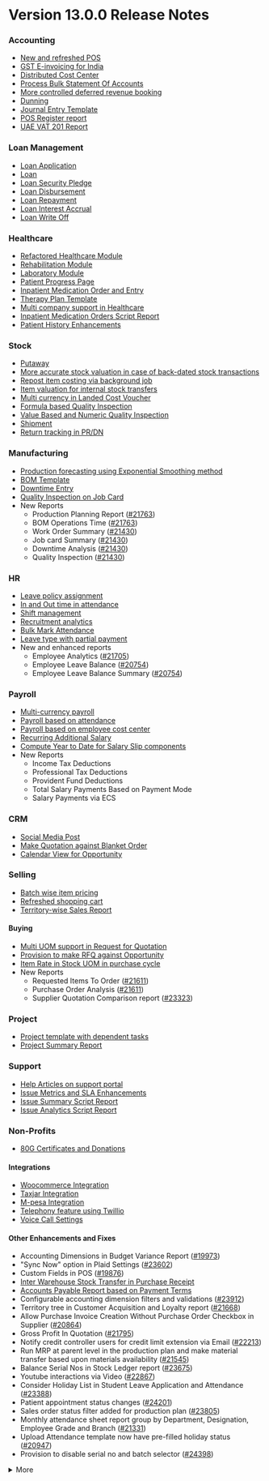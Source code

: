 # Version 13.0.0 Release Notes

### Accounting
- [New and refreshed POS](https://github.com/sparrownova/Shopper/pull/20789)
- [GST E-invoicing for India](https://docs.shopper.com/docs/user/manual/en/regional/india/setup-e-invoicing)
- [Distributed Cost Center](https://docs.shopper.com/docs/user/manual/en/accounts/distributed-cost-center)
- [Process Bulk Statement Of Accounts](https://docs.shopper.com/docs/user/manual/en/accounts/process-statement-of-accounts)
- [More controlled deferred revenue booking](https://docs.shopper.com/docs/user/manual/en/accounts/process-deferred-accounting)
- [Dunning](https://docs.shopper.com/docs/user/manual/en/accounts/dunning)
- [Journal Entry Template](https://docs.shopper.com/docs/user/manual/en/accounts/journal-entry-template)
- [POS Register report](https://github.com/sparrownova/Shopper/pull/23313)
- [UAE VAT 201 Report](https://github.com/sparrownova/Shopper/pull/23447)


### Loan Management
- [Loan Application](https://docs.shopper.com/docs/user/manual/en/loan-management/loan-application)
- [Loan](https://docs.shopper.com/docs/user/manual/en/loan-management/loan)
- [Loan Security Pledge](https://docs.shopper.com/docs/user/manual/en/loan-management/loan-security-pledge)
- [Loan Disbursement](https://docs.shopper.com/docs/user/manual/en/loan-management/loan-disbursement)
- [Loan Repayment](https://docs.shopper.com/docs/user/manual/en/loan-management/loan-repayment)
- [Loan Interest Accrual](https://docs.shopper.com/docs/user/manual/en/loan-management/loan-interest-accrual)
- [Loan Write Off](https://docs.shopper.com/docs/user/manual/en/loan-management/loan-write-off)

### Healthcare
- [Refactored Healthcare Module](https://docs.shopper.com/docs/user/manual/en/healthcare)
- [Rehabilitation Module](https://docs.shopper.com/docs/user/manual/en/healthcare/exercise_type)
- [Laboratory Module](https://docs.shopper.com/docs/user/manual/en/healthcare/setup_laboratory)
- [Patient Progress Page](https://github.com/sparrownova/Shopper/pull/22474)
- [Inpatient Medication Order and Entry](https://docs.shopper.com/docs/user/manual/en/healthcare/inpatient_medication_entry)
- [Therapy Plan Template](https://docs.shopper.com/docs/user/manual/en/healthcare/therapy_plan)
- [Multi company support in Healthcare](https://github.com/sparrownova/Shopper/pull/21290)
- [Inpatient Medication Orders Script Report](https://github.com/sparrownova/Shopper/pull/23984)
- [Patient History Enhancements](https://github.com/sparrownova/Shopper/pull/24033)


### Stock
- [Putaway](https://docs.shopper.com/docs/user/manual/en/stock/putaway-rule)
- [More accurate stock valuation in case of back-dated stock transactions](https://github.com/sparrownova/Shopper/pull/24183)
- [Repost item costing via background job](https://github.com/sparrownova/Shopper/pull/24183)
- [Item valuation for internal stock transfers](https://github.com/sparrownova/Shopper/pull/24200)
- [Multi currency in Landed Cost Voucher](https://github.com/sparrownova/Shopper/pull/24127)
- [Formula based Quality Inspection](https://docs.shopper.com/docs/user/manual/en/stock/quality-inspection)
- [Value Based and Numeric Quality Inspection](https://github.com/sparrownova/Shopper/pull/24181)
- [Shipment](https://github.com/sparrownova/Shopper/pull/22914)
- [Return tracking in PR/DN](https://github.com/sparrownova/Shopper/pull/22859)

### Manufacturing
- [Production forecasting using Exponential Smoothing method](https://docs.shopper.com/docs/user/manual/en/manufacturing/reports/demand-driven-forecasting)
- [BOM Template](https://docs.shopper.com/docs/user/manual/en/manufacturing/bill-of-materials#34-bom-template)
- [Downtime Entry](https://docs.shopper.com/docs/user/manual/en/manufacturing/downtime-entry)
- [Quality Inspection on Job Card](https://github.com/sparrownova/Shopper/pull/23964)
- New Reports
  - Production Planning Report ([#21763](https://github.com/sparrownova/Shopper/pull/21763))
  - BOM Operations Time ([#21763](https://github.com/sparrownova/Shopper/pull/21763))
  - Work Order Summary ([#21430](https://github.com/sparrownova/Shopper/pull/21430))
  - Job card Summary ([#21430](https://github.com/sparrownova/Shopper/pull/21430))
  - Downtime Analysis ([#21430](https://github.com/sparrownova/Shopper/pull/21430))
  - Quality Inspection ([#21430](https://github.com/sparrownova/Shopper/pull/21430))

### HR
- [Leave policy assignment](https://github.com/sparrownova/Shopper/pull/23112)
- [In and Out time in attendance](https://github.com/sparrownova/Shopper/pull/21547)
- [Shift management](https://docs.shopper.com/docs/user/manual/en/human-resources/shift-management)
- [Recruitment analytics](https://github.com/sparrownova/Shopper/pull/21732)
- [Bulk Mark Attendance](https://github.com/sparrownova/Shopper/pull/20062)
- [Leave type with partial payment](https://github.com/sparrownova/Shopper/pull/23173)
- New and enhanced reports
    - Employee Analytics ([#21705](https://github.com/sparrownova/Shopper/pull/21705))
    - Employee Leave Balance ([#20754](https://github.com/sparrownova/Shopper/pull/20754))
    - Employee Leave Balance Summary ([#20754](https://github.com/sparrownova/Shopper/pull/20754))

### Payroll
- [Multi-currency payroll](https://github.com/sparrownova/Shopper/pull/23519)
- [Payroll based on attendance](https://github.com/sparrownova/Shopper/pull/21258)
- [Payroll based on employee cost center](https://github.com/sparrownova/Shopper/pull/21609)
- [Recurring Additional Salary](https://github.com/sparrownova/Shopper/pull/20936)
- [Compute Year to Date for Salary Slip components](https://github.com/sparrownova/Shopper/pull/24362)
- New Reports
  - Income Tax Deductions
  - Professional Tax Deductions
  - Provident Fund Deductions
  - Total Salary Payments Based on Payment Mode
  - Salary Payments via ECS

### CRM
- [Social Media Post](https://docs.shopper.com/docs/user/manual/en/CRM/social-media-post)
- [Make Quotation against Blanket Order](https://docs.shopper.com/docs/user/manual/en/selling/blanket-order)
- [Calendar View for Opportunity](https://github.com/sparrownova/Shopper/pull/21280)

### Selling
- [Batch wise item pricing](https://github.com/sparrownova/Shopper/pull/24470)
- [Refreshed shopping cart](https://github.com/sparrownova/Shopper/pull/22617)
- [Territory-wise Sales Report](https://github.com/sparrownova/Shopper/pull/20428)

#### Buying
- [Multi UOM support in Request for Quotation](https://github.com/sparrownova/Shopper/pull/22249)
- [Provision to make RFQ against Opportunity](https://github.com/sparrownova/Shopper/pull/22765)
- [Item Rate in Stock UOM in purchase cycle](https://github.com/sparrownova/Shopper/pull/24315)
- New Reports
  - Requested Items To Order ([#21611](https://github.com/sparrownova/Shopper/pull/21611))
  - Purchase Order Analysis ([#21611](https://github.com/sparrownova/Shopper/pull/21611))
  - Supplier Quotation Comparison report ([#23323](https://github.com/sparrownova/Shopper/pull/23323))

### Project
- [Project template with dependent tasks](https://github.com/sparrownova/Shopper/pull/24092)
- [Project Summary Report](https://github.com/sparrownova/Shopper/pull/21587)

### Support
- [Help Articles on support portal](https://github.com/sparrownova/Shopper/pull/22194)
- [Issue Metrics and SLA Enhancements](https://github.com/sparrownova/Shopper/pull/21617)
- [Issue Summary Script Report](https://docs.shopper.com/docs/user/manual/en/support/support_reports)
- [Issue Analytics Script Report](https://docs.shopper.com/docs/user/manual/en/support/support_reports)

### Non-Profits
- [80G Certificates and Donations](https://docs.shopper.com/docs/user/manual/en/non_profit/tax_exemption_80g_certificate)

#### Integrations
- [Woocommerce Integration](https://docs.shopper.com/docs/user/manual/en/erpnext_integration/woocommerce_integration)
- [Taxjar Integration](https://github.com/sparrownova/Shopper/pull/21047)
- [M-pesa Integration](https://docs.shopper.com/docs/user/manual/en/erpnext_integration/mpesa-integration)
- [Telephony feature using Twillio](https://github.com/sparrownova/Shopper/pull/24032)
- [Voice Call Settings](https://github.com/sparrownova/Shopper/pull/24126)


#### Other Enhancements and Fixes
- Accounting Dimensions in Budget Variance Report ([#19973](https://github.com/sparrownova/Shopper/pull/19973))
- "Sync Now" option in Plaid Settings ([#23602](https://github.com/sparrownova/Shopper/pull/23602))
- Custom Fields in POS ([#19876](https://github.com/sparrownova/Shopper/pull/19876))
- [Inter Warehouse Stock Transfer in Purchase Receipt](https://docs.shopper.com/docs/user/manual/en/stock/articles/material-transfer-from-delivery-note)
- [Accounts Payable Report based on Payment Terms](https://docs.shopper.com/docs/user/manual/en/accounts/accounting-reports)
- Configurable accounting dimension filters and validations ([#23912](https://github.com/sparrownova/Shopper/pull/23912))
- Territory tree in Customer Acquisition and Loyalty report ([#21668](https://github.com/sparrownova/Shopper/pull/21668))
- Allow Purchase Invoice Creation Without Purchase Order Checkbox in Supplier ([#20864](https://github.com/sparrownova/Shopper/pull/20864))
- Gross Profit In Quotation ([#21795](https://github.com/sparrownova/Shopper/pull/21795))
- Notify credit controller users for credit limit extension via Email ([#22213](https://github.com/sparrownova/Shopper/pull/22213))
- Run MRP at parent level in the production plan and make material transfer based upon materials availability ([#21545](https://github.com/sparrownova/Shopper/pull/21545))
- Balance Serial Nos in Stock Ledger report ([#23675](https://github.com/sparrownova/Shopper/pull/23675))
- Youtube interactions via Video  ([#22867](https://github.com/sparrownova/Shopper/pull/22867))
- Consider Holiday List in Student Leave Application and Attendance ([#23388](https://github.com/sparrownova/Shopper/pull/23388))
- Patient appointment status changes ([#24201](https://github.com/sparrownova/Shopper/pull/24201))
- Sales order status filter added for production plan ([#23805](https://github.com/sparrownova/Shopper/pull/23805))
- Monthly attendance sheet report group by Department, Designation, Employee Grade and Branch ([#21331](https://github.com/sparrownova/Shopper/pull/21331))
- Upload Attendance template now have pre-filled holiday status ([#20947](https://github.com/sparrownova/Shopper/pull/20947))
- Provision to disable serial no and batch selector ([#24398](https://github.com/sparrownova/Shopper/pull/24398))

<details>
<summary>More</summary>

- Fetch Items from BOM in Stock Entry([#19498](https://github.com/sparrownova/Shopper/pull/19498))
- Supplier Sourced Items in BOM ([#23557](https://github.com/sparrownova/Shopper/pull/23557))
- Close Production Plan ([#23728](https://github.com/sparrownova/Shopper/pull/23728))
- Button to create Stock Entry for Drug Shortage ([#24012](https://github.com/sparrownova/Shopper/pull/24012))
- Added column cost center in Accounts Receivable report ([#23835](https://github.com/sparrownova/Shopper/pull/23835))
- Added jinja templating in Contract Template ([#24046](https://github.com/sparrownova/Shopper/pull/24046))
- Make account number length configurable ([#23845](https://github.com/sparrownova/Shopper/pull/23845))
- Add company and correct filter in bank reconciliation statement ([#23614](https://github.com/sparrownova/Shopper/pull/23614))
- Added Condition field in Pricing Rule ([#23014](https://github.com/sparrownova/Shopper/pull/23014))
- Open lead status on next contact date ([#23445](https://github.com/sparrownova/Shopper/pull/23445))
- [Tax Category in POS Profile](https://docs.shopper.com/docs/user/manual/en/accounts/pos-profile)
- Added phone field in product Inquiry ([#23170](https://github.com/sparrownova/Shopper/pull/23170))
- Allow Discharge despite Unbilled Healthcare Services ([#24281](https://github.com/sparrownova/Shopper/pull/24281))
- Do Not Bill Patient Encounters for Inpatients ([#24355](https://github.com/sparrownova/Shopper/pull/24355))
- Autofill Supplier pop-up when only 1 Supplier in RFQ ([#22512](https://github.com/sparrownova/Shopper/pull/22512))
- Accounting entries for service item in Purchase receipt ([#22223](https://github.com/sparrownova/Shopper/pull/22223))
- Added Project in Sales Analytics report ([#23309](https://github.com/sparrownova/Shopper/pull/23309))
- Added all companies option in employee tree to view employee across all companies ([#22573](https://github.com/sparrownova/Shopper/pull/22573))
- Email Group Option In Email Campaign ([#22731](https://github.com/sparrownova/Shopper/pull/22731))
- Stock Report Enhancements ([#21727](https://github.com/sparrownova/Shopper/pull/21727))
- Added range for age in stock ageing ([#22622](https://github.com/sparrownova/Shopper/pull/22622))
- Report Summary in Financial Statement([#20876](https://github.com/sparrownova/Shopper/pull/20876))
- Added sequence id in routing for the completion of operations sequentially ([#23641](https://github.com/sparrownova/Shopper/pull/23641))
- Nested Set filtering for Accounting Dimension
- Add/Remove Items from submitted Sales/Purchase Order
- Provision to edit Item Details from Marketplace
- Scan Barcode in Purchase Receipt
- Disable Rounded Totals Checkbox for Salary Slips in HR Settings

- Renamed Loan Management to Loan on Desk Page ([#21877](https://github.com/sparrownova/Shopper/pull/21877))
- Added Expense Approver field in Employee master ([#22244](https://github.com/sparrownova/Shopper/pull/22244))
- Bill all hours by default on Timesheet ([#22155](https://github.com/sparrownova/Shopper/pull/22155))
- Unable to cancel employee advance ([#22374](https://github.com/sparrownova/Shopper/pull/22374))
- Status error in purchase invoice ([#22351](https://github.com/sparrownova/Shopper/pull/22351))
- Item-wise sales and purchase register export ([#22184](https://github.com/sparrownova/Shopper/pull/22184))
- Billing address in for Purchase documents ([#22233](https://github.com/sparrownova/Shopper/pull/22233))
- Handle canceled entries in financial statements ([#22231](https://github.com/sparrownova/Shopper/pull/22231))
- Default period start date and period end date for financial statements ([#22011](https://github.com/sparrownova/Shopper/pull/22011))
- Update Packed Items via Update Items in Sales Order ([#22392](https://github.com/sparrownova/Shopper/pull/22392))
- Hide delete company transactions button if not system manager ([#21839](https://github.com/sparrownova/Shopper/pull/21839))
- Skipping total row for tree-view reports ([#22350](https://github.com/sparrownova/Shopper/pull/22350))
- Cancelled entries in tds payable monthly report ([#22131](https://github.com/sparrownova/Shopper/pull/22131))
- Inter-company Invoice currency for multicurrency transactions ([#21984](https://github.com/sparrownova/Shopper/pull/21984))
- Filter batches based on item and warehouse in Pick List (develop) ([#21780](https://github.com/sparrownova/Shopper/pull/21780))
- Set cost center in Expense Claim child based on parent (if missing) ([#22175](https://github.com/sparrownova/Shopper/pull/22175))
- Item wise backdated stock entry posting for immutable ledger ([#22366](https://github.com/sparrownova/Shopper/pull/22366))
- Shopping cart UI fixes ([#22137](https://github.com/sparrownova/Shopper/pull/22137))
- Filter Leave Type based on allocation for a particular employee ([#22050](https://github.com/sparrownova/Shopper/pull/22050))
- Party validation for inter-warehouse transaction ([#22186](https://github.com/sparrownova/Shopper/pull/22186))
- Manufacturing dashboard and work order summary chart ([#21946](https://github.com/sparrownova/Shopper/pull/21946))
- IP Admission and Discharge, Minor fixes ([#21817](https://github.com/sparrownova/Shopper/pull/21817))
- Validation of Purchase Order against Material Request missing ([#22192](https://github.com/sparrownova/Shopper/pull/22192))
- Staffing Plan validation ([#22379](https://github.com/sparrownova/Shopper/pull/22379))
- Do not allow backdated stock transactions in previous fiscal year ([#21967](https://github.com/sparrownova/Shopper/pull/21967))
- Employee Advance Return not working ([#21812](https://github.com/sparrownova/Shopper/pull/21812))
- Added card for reports on education desk ([#21853](https://github.com/sparrownova/Shopper/pull/21853))
- Refactored project summary report  ([#21943](https://github.com/sparrownova/Shopper/pull/21943))
- Revenue and Customer Count only in date range in Customer Acquitition Report ([#22210](https://github.com/sparrownova/Shopper/pull/22210))
- Alternative item not working for subcontract ([#22386](https://github.com/sparrownova/Shopper/pull/22386))
- Unable to create batched Item ([#22393](https://github.com/sparrownova/Shopper/pull/22393))
- Filters for the manufacturing reports ([#21960](https://github.com/sparrownova/Shopper/pull/21960))
- Raw material warehouse in Production Planning Report ([#21982](https://github.com/sparrownova/Shopper/pull/21982))
- Allowed LWP leave types to select in Leave Application even if there is no allocation against them ([#22197](https://github.com/sparrownova/Shopper/pull/22197))
- Report not working on parameter Grade ([#21951](https://github.com/sparrownova/Shopper/pull/21951))
- Allow to enter Relieving date if employee status is Left ([#22242](https://github.com/sparrownova/Shopper/pull/22242))
- Resetting lost reason in opportunity and quotation ([#22378](https://github.com/sparrownova/Shopper/pull/22378))
- Filtering issues in opening invoice creation tool ([#21969](https://github.com/sparrownova/Shopper/pull/21969))
- Set default reference Id for "On Previous Row Amount" and "On Previous Row Total" ([#22346](https://github.com/sparrownova/Shopper/pull/22346))
- UX date range field separated in from and to date fields. ([#21765](https://github.com/sparrownova/Shopper/pull/21765))
- Enable show_configure_button when shopping cart is enabled ([#22468](https://github.com/sparrownova/Shopper/pull/22468))
- Setup status indicators for Job Offer and Job Applicant (develop) ([#22445](https://github.com/sparrownova/Shopper/pull/22445))
- Item-wise sales history report ([#22783](https://github.com/sparrownova/Shopper/pull/22783))
- Setting filter for project in kanban board ([#22717](https://github.com/sparrownova/Shopper/pull/22717))
- Dashboard For Timesheet ([#22750](https://github.com/sparrownova/Shopper/pull/22750))
- Handle custom statuses for the pause SLA configuration ([#22349](https://github.com/sparrownova/Shopper/pull/22349))
- Quality Feedback and Template ([#22571](https://github.com/sparrownova/Shopper/pull/22571))
- Unable to change link from new lead to existing customer ([#22787](https://github.com/sparrownova/Shopper/pull/22787))
- Move Issue List actions under 'Actions' dropdown (ux) ([#22710](https://github.com/sparrownova/Shopper/pull/22710))
- Cost center should only show option of selected company ([#22598](https://github.com/sparrownova/Shopper/pull/22598))
- Serial No Rename does not affect  Stock Ledger Entry ([#22746](https://github.com/sparrownova/Shopper/pull/22746))
- Descriptions not copied while creating Fees from Fee Structure ([#22792](https://github.com/sparrownova/Shopper/pull/22792))
- Company filter for cost_center and expense_account in all sales and purchase transactions ([#22478](https://github.com/sparrownova/Shopper/pull/22478))
- Arrangements of filters for reports accounts payable & receivable  ([#22636](https://github.com/sparrownova/Shopper/pull/22636))
- Update the project after task deletion so that the % completed shows correct value ([#22591](https://github.com/sparrownova/Shopper/pull/22591))
- Block Invalid Serial No updates in Maintenance Schedule ([#22665](https://github.com/sparrownova/Shopper/pull/22665))
- Fetch item price in sales invoice based on it's validity ([#22563](https://github.com/sparrownova/Shopper/pull/22563))
- Add view ledger button for cancelled docs ([#22432](https://github.com/sparrownova/Shopper/pull/22432))
- Allow creating SLA documents even if SLA tracking is not enabled ([#22608](https://github.com/sparrownova/Shopper/pull/22608))
- Quotation list view blank if quotation_to field not set as a standard filter ([#22672](https://github.com/sparrownova/Shopper/pull/22672))
- Salary deductions report fixes ([#22397](https://github.com/sparrownova/Shopper/pull/22397))
22727))
- Incorrect delivered qty in Supplier-Wise Sales Analytics ([#22631](https://github.com/sparrownova/Shopper/pull/22631))
- Moved parent warehouse to top section also added a section break ([#22708](https://github.com/sparrownova/Shopper/pull/22708))
- Skip Progress and Completed by fields on Task Duplication ([#22565](https://github.com/sparrownova/Shopper/pull/22565))
- Incorrect stock after merging the items ([#22526](https://github.com/sparrownova/Shopper/pull/22526))
- Letter head not found in opening invoice creation tool ([#22488](https://github.com/sparrownova/Shopper/pull/22488))
- Cannot cancel asset and asset movement ([#22441](https://github.com/sparrownova/Shopper/pull/22441))
- Fetch project-related info in Timesheet ([#22423](https://github.com/sparrownova/Shopper/pull/22423))
- Currency symbol not showing as per company currency in stock balance report ([#22724](https://github.com/sparrownova/Shopper/pull/22724))
- Add default cost center in payment reconciliation JV ([#22614](https://github.com/sparrownova/Shopper/pull/22614))
- Stock Reconciliation Invalid Quantity for Batched Item ([#22726](https://github.com/sparrownova/Shopper/pull/22726))
- Project link not set in accounts other than profit and loss accounts ([#22051](https://github.com/sparrownova/Shopper/pull/22051))
- Buying price for non stock item in gross profit report ([#22616](https://github.com/sparrownova/Shopper/pull/22616))
- Multi currency payment reconciliation ([#22738](https://github.com/sparrownova/Shopper/pull/22738))
- Cannot cancel assets with repair pending ([#22440](https://github.com/sparrownova/Shopper/pull/22440))
- Reset homepage to home after unchecking products page ([#22736](https://github.com/sparrownova/Shopper/pull/22736))
- Generic Message in previous doc validation for buying and selling ([#22546](https://github.com/sparrownova/Shopper/pull/22546))
- Expense claim outstanding while making payment entry ([#22735](https://github.com/sparrownova/Shopper/pull/22735))
- Take parent cost center for child if no cost center at child in expense claim ([#22496](https://github.com/sparrownova/Shopper/pull/22496))
- Consider company fiscal year for getting balance ([#22577](https://github.com/sparrownova/Shopper/pull/22577))
- Pick List empty table and Serial-Batch items handling ([#22426](https://github.com/sparrownova/Shopper/pull/22426))
- Show total row in print format of financial statement ([#22693](https://github.com/sparrownova/Shopper/pull/22693))
- Set Root as Parent if no parent in new tree view node ([#22497](https://github.com/sparrownova/Shopper/pull/22497))
- Multiple pos issues ([#23725](https://github.com/sparrownova/Shopper/pull/23725))
- Calculate taxes if tax is based on item quantity and inclusive on item price ([#23001](https://github.com/sparrownova/Shopper/pull/23001))
- Contact us button not visible in the website for the non variant items ([#23217](https://github.com/sparrownova/Shopper/pull/23217))
- Not able to make Material Request from Sales Order ([#23669](https://github.com/sparrownova/Shopper/pull/23669))
- Capture advance payments in payment order ([#23256](https://github.com/sparrownova/Shopper/pull/23256))
- Program and Course Enrollment fixes ([#23333](https://github.com/sparrownova/Shopper/pull/23333))
- Cannot create asset if cwip disabled and account not set ([#23580](https://github.com/sparrownova/Shopper/pull/23580))
- Cannot merge pos invoices with inclusive tax ([#23541](https://github.com/sparrownova/Shopper/pull/23541))
- Do not allow Company as accounting dimension ([#23755](https://github.com/sparrownova/Shopper/pull/23755))
- Set value of wrong Bank Account field in Payment Entry ([#22302](https://github.com/sparrownova/Shopper/pull/22302))
- Reverse journal entry for multi-currency ([#23165](https://github.com/sparrownova/Shopper/pull/23165))
- Updated integrations desk page ([#23772](https://github.com/sparrownova/Shopper/pull/23772))
- Assessment Result child table not visible when accessed via Assessment Plan dashboard ([#22880](https://github.com/sparrownova/Shopper/pull/22880))
- Conversion factor fixes in Stock Entry ([#23407](https://github.com/sparrownova/Shopper/pull/23407))
- Total calculations for multi-currency RCM invoices ([#23072](https://github.com/sparrownova/Shopper/pull/23072))
- Show accounts in financial statements upto level 20 ([#23718](https://github.com/sparrownova/Shopper/pull/23718))
- Consolidated financial statement sums values into wrong parent ([#23288](https://github.com/sparrownova/Shopper/pull/23288))
- Set SLA variance in seconds for Duration fieldtype ([#23765](https://github.com/sparrownova/Shopper/pull/23765))
- Added missing reports on selling desk ([#23548](https://github.com/sparrownova/Shopper/pull/23548))
- Fixed heading in the mobile view ([#23145](https://github.com/sparrownova/Shopper/pull/23145))
- Misleading filters on Item tax Template Link field ([#22918](https://github.com/sparrownova/Shopper/pull/22918))
- Do not consider opening entries for TDS calculation ([#23597](https://github.com/sparrownova/Shopper/pull/23597))
- Attendance calendar map fix ([#23245](https://github.com/sparrownova/Shopper/pull/23245))
- Post cancellation accounting entry on posting date instead of current ([#23361](https://github.com/sparrownova/Shopper/pull/23361))
- Set Customer only if Contact is present ([#23704](https://github.com/sparrownova/Shopper/pull/23704))
- Add Delivery Note Count in Sales Invoice Dashboard ([#23161](https://github.com/sparrownova/Shopper/pull/23161))
- Breadcrumbs for Maintenance Visit and Schedule ([#23369](https://github.com/sparrownova/Shopper/pull/23369))
- Raise Error on over receipt/consumption for sub-contracted PR ([#23195](https://github.com/sparrownova/Shopper/pull/23195))
- Validate if company not set in the Payment Entry ([#23419](https://github.com/sparrownova/Shopper/pull/23419))
- Ignore company and bank account doctype while deleting company transactions ([#22953](https://github.com/sparrownova/Shopper/pull/22953))
- Sales funnel data is inconsistent ([#23110](https://github.com/sparrownova/Shopper/pull/23110))
- Credit Limit Email not working ([#23059](https://github.com/sparrownova/Shopper/pull/23059))
- Add Company in list fields to fetch for Expense Claim ([#23007](https://github.com/sparrownova/Shopper/pull/23007))
- Issue form cleaned up and renamed Minutes to First Response field ([#23066](https://github.com/sparrownova/Shopper/pull/23066))
- Quotation lost reason options fix ([#22814](https://github.com/sparrownova/Shopper/pull/22814))
- Tax amounts in HSN Wise Outward summary ([#23076](https://github.com/sparrownova/Shopper/pull/23076))
- Patient Appointment not able to save ([#23434](https://github.com/sparrownova/Shopper/pull/23434))
- Removed Working Hours field from Company ([#23009](https://github.com/sparrownova/Shopper/pull/23009))
- Added check-in time validation in the Inpatient Record - Transfer ([#22958](https://github.com/sparrownova/Shopper/pull/22958))
- Handle Blank from/to range in Numeric Item Attribute ([#23483](https://github.com/sparrownova/Shopper/pull/23483))
- Sequence Matcher error in Bank Reconciliation ([#23539](https://github.com/sparrownova/Shopper/pull/23539))
- Fixed Conversion Factor rate for the BOM Exploded Item ([#23151](https://github.com/sparrownova/Shopper/pull/23151))
- Payment Schedule not fetching ([#23476](https://github.com/sparrownova/Shopper/pull/23476))
- Validate if removed Item Attributes exist in variant items ([#22911](https://github.com/sparrownova/Shopper/pull/22911))
- Set default billing address for purchase documents ([#22950](https://github.com/sparrownova/Shopper/pull/22950))
- Added help link in navbar settings ([#22943](https://github.com/sparrownova/Shopper/pull/22943))
- Apply TDS on Purchase Invoice creation from Purchase Order and Purchase Receipt ([#23282](https://github.com/sparrownova/Shopper/pull/23282))
- Education Module fixes ([#23714](https://github.com/sparrownova/Shopper/pull/23714))
- Filter out cancelled entries in customer ledger summary ([#23205](https://github.com/sparrownova/Shopper/pull/23205))
- Fiscal Year and Tax Rates for Italy ([#23623](https://github.com/sparrownova/Shopper/pull/23623))
- Production Plan incorrect Work Order qty ([#23264](https://github.com/sparrownova/Shopper/pull/23264))
- Added new filters in the Batch-wise Balance History report ([#23676](https://github.com/sparrownova/Shopper/pull/23676))
- Update state code and union territory for Daman and Diu ([#22988](https://github.com/sparrownova/Shopper/pull/22988))
- Set Stock UOM in item while creating Material Request from Stock Entry ([#23436](https://github.com/sparrownova/Shopper/pull/23436))
- Sales Order to Purchase Order flow improvement ([#23357](https://github.com/sparrownova/Shopper/pull/23357))
- Student Admission and Student Applicant fixes ([#23515](https://github.com/sparrownova/Shopper/pull/23515))
- Loan disbursement amount validation ([#24000](https://github.com/sparrownova/Shopper/pull/24000))
- Making company address read-only in delivery note ([#23890](https://github.com/sparrownova/Shopper/pull/23890))
- BOM stock report color showing always red ([#23994](https://github.com/sparrownova/Shopper/pull/23994))
- Added filter for customer field in Issue ([#24051](https://github.com/sparrownova/Shopper/pull/24051))
- Added project link in timesheet form ([#23764](https://github.com/sparrownova/Shopper/pull/23764))
- Update integrations desk page ([#23767](https://github.com/sparrownova/Shopper/pull/23767))
- Place of supply change on address change ([#23941](https://github.com/sparrownova/Shopper/pull/23941))
- TDS calculation, skip invoices with "Apply Tax Withholding Amount" has disabled ([#23672](https://github.com/sparrownova/Shopper/pull/23672))
- Auto fetch serial nos with modified conversion factor ([#23854](https://github.com/sparrownova/Shopper/pull/23854))
- Default cost center in item master not set in stock entry ([#23877](https://github.com/sparrownova/Shopper/pull/23877))
- Incorrect de-link serial no and batch ([#23947](https://github.com/sparrownova/Shopper/pull/23947))
- Accounting for internal transfer invoices within same company ([#24021](https://github.com/sparrownova/Shopper/pull/24021))
- Multiple pricing rule with margin type as Percentage is not working ([#24205](https://github.com/sparrownova/Shopper/pull/24205))
- Added Purchase Order to Global Search ([#24055](https://github.com/sparrownova/Shopper/pull/24055))
- Cannot expand row in update items dialog ([#23839](https://github.com/sparrownova/Shopper/pull/23839))
- Maintain stock can't be changed it there is product bundle ([#23989](https://github.com/sparrownova/Shopper/pull/23989))
- SO to PO Mapping Issue ([#23820](https://github.com/sparrownova/Shopper/pull/23820))
- Asset with value zero doesn't show up in fixed asset register ([#24091](https://github.com/sparrownova/Shopper/pull/24091))
- Cannot save customer email & phone ([#23797](https://github.com/sparrownova/Shopper/pull/23797))
- Incorrect balance value in stock balance report ([#24048](https://github.com/sparrownova/Shopper/pull/24048))
- Payment Terms not fetched in Purchase Invoice from Purchase Receipt ([#23735](https://github.com/sparrownova/Shopper/pull/23735))
- Fix for LMS Sign Up link ([#23743](https://github.com/sparrownova/Shopper/pull/23743))
- Incorrect stock quantity if 'Allow Multiple Material Consumption… ([#24116](https://github.com/sparrownova/Shopper/pull/24116))
- Added wrong absent days calculation in salary slip ([#23897](https://github.com/sparrownova/Shopper/pull/23897))
- Purchase receipt to purchase invoice bill date mapping ([#23967](https://github.com/sparrownova/Shopper/pull/23967))
- Overriding po ([#24022](https://github.com/sparrownova/Shopper/pull/24022))
- Do not cancel reference document on Quality Inspection cancellation ([#24198](https://github.com/sparrownova/Shopper/pull/24198))
- Get formatted value in 'taxes' print template ([#24035](https://github.com/sparrownova/Shopper/pull/24035))
- Don't overrule Item Price via Pricing Rule Rate if 0 ([#23636](https://github.com/sparrownova/Shopper/pull/23636))
- Job card error handling for operations field ([#23991](https://github.com/sparrownova/Shopper/pull/23991))
- Validation for journal entry with 0 debit and credit values ([#23975](https://github.com/sparrownova/Shopper/pull/23975))
- Check if customer exists in product listing ([#24030](https://github.com/sparrownova/Shopper/pull/24030))
- Asset finance book posting date fix ([#23778](https://github.com/sparrownova/Shopper/pull/23778))
- Same source and target tables in Status Updater's update query ([#24110](https://github.com/sparrownova/Shopper/pull/24110))
- Asset finance book depreciation posting date fix ([#23833](https://github.com/sparrownova/Shopper/pull/23833))
- Ignore exception during leave ledger creation from patch ([#24005](https://github.com/sparrownova/Shopper/pull/24005))
- Added link of bank reconciliation and clearance in accounting desk page ([#23850](https://github.com/sparrownova/Shopper/pull/23850))
- Sales invoice add button from sales order dashboard ([#24077](https://github.com/sparrownova/Shopper/pull/24077))
- Incorrect calculation for consumed qty for subcontract item ([#23257](https://github.com/sparrownova/Shopper/pull/23257))
- Incorrect required_qty in Production Planning Report ([#24074](https://github.com/sparrownova/Shopper/pull/24074))
- Email digest user not found ([#23949](https://github.com/sparrownova/Shopper/pull/23949))
- Delete Receive at Warehouse entry on cancellation of Send to War… ([#24115](https://github.com/sparrownova/Shopper/pull/24115))
- Added TDS Payable account number and an error message ([#24065](https://github.com/sparrownova/Shopper/pull/24065))
- Override field_map for job card gantt ([#24155](https://github.com/sparrownova/Shopper/pull/24155))
- Old shopify order syncing date ([#23990](https://github.com/sparrownova/Shopper/pull/23990))
- Shipping chanrges not sync in shopper from shopify ([#24114](https://github.com/sparrownova/Shopper/pull/24114))
- GSTR B2C report ([#24039](https://github.com/sparrownova/Shopper/pull/24039))
- Ignore cancelled entries in stock balance report ([#23757](https://github.com/sparrownova/Shopper/pull/23757))
- Stock ageing report not working ([#23923](https://github.com/sparrownova/Shopper/pull/23923))
- Incorrect assign to in Maintenance Schedule  ([#23831](https://github.com/sparrownova/Shopper/pull/23831))
- Improve UX of DATEV report ([#23892](https://github.com/sparrownova/Shopper/pull/23892))
- Set SLA variance in seconds for Duration fieldtype ([#23765](https://github.com/sparrownova/Shopper/pull/23765))
- dDouble exception in payroll ([#24078](https://github.com/sparrownova/Shopper/pull/24078))
- Make asset dashboard charts public ([#23751](https://github.com/sparrownova/Shopper/pull/23751))
- Don't copy terms and discount from SO to PO ([#23903](https://github.com/sparrownova/Shopper/pull/23903))
- Ignore doctypes on company transaction delete ([#23864](https://github.com/sparrownova/Shopper/pull/23864))
- Error handling in Upload Attendance  ([#23907](https://github.com/sparrownova/Shopper/pull/23907))
- Tax template update on customer address change ([#24160](https://github.com/sparrownova/Shopper/pull/24160))
- Not able to save bom ([#23910](https://github.com/sparrownova/Shopper/pull/23910))
- Enable Allow Auto Repeat for standard doctypes having auto_repeat field ([#23776](https://github.com/sparrownova/Shopper/pull/23776))
- Place of Supply fix in Sales Invoices ([#23785](https://github.com/sparrownova/Shopper/pull/23785))
- Opening invoices in GSTR-1 report ([#24117](https://github.com/sparrownova/Shopper/pull/24117))
- Partial serial no return issue ([#24208](https://github.com/sparrownova/Shopper/pull/24208))
- Import taxjar globally in the taxjar_integration module ([#24027](https://github.com/sparrownova/Shopper/pull/24027))
- Payroll attendance error ([#23887](https://github.com/sparrownova/Shopper/pull/23887))
- Loan application link on creating loan ([#23937](https://github.com/sparrownova/Shopper/pull/23937))
- POS item search includes non stock items ([#23914](https://github.com/sparrownova/Shopper/pull/23914))
- Paid amount in Sales Invoice POS return resets to 0 ([#24057](https://github.com/sparrownova/Shopper/pull/24057))
- Fiscal year can be shorter than 12 months ([#23838](https://github.com/sparrownova/Shopper/pull/23838))
- Loan repayment type option remove ([#23582](https://github.com/sparrownova/Shopper/pull/23582))
- Item wise tax calculation ([#23744](https://github.com/sparrownova/Shopper/pull/23744))
- Enabling track changes for stock settings ([#23982](https://github.com/sparrownova/Shopper/pull/23982))
- Added link of bank reconciliation and clearance in accounting desk page ([#23809](https://github.com/sparrownova/Shopper/pull/23809))
- Location data on Asset to use command(make_demo) ([#23825](https://github.com/sparrownova/Shopper/pull/23825))
- Handle Account and Item None not found in Opening Invoice Creation Tool ([#23559](https://github.com/sparrownova/Shopper/pull/23559))
- Multiple subcontracting issues ([#23662](https://github.com/sparrownova/Shopper/pull/23662))
- Sequence id override with workstation column ([#23810](https://github.com/sparrownova/Shopper/pull/23810))
- Leave policy dashboard fix and roles ([#24170](https://github.com/sparrownova/Shopper/pull/24170))
- Scan barcode does not update barcode item field in sales order ([#24090](https://github.com/sparrownova/Shopper/pull/24090))
- Item price duplicate checking ([#23408](https://github.com/sparrownova/Shopper/pull/23408))
- Tax template update on supplier change for India ([#24060](https://github.com/sparrownova/Shopper/pull/24060))
- Consumed qty logic for subcontracted raw materials ([#23314](https://github.com/sparrownova/Shopper/pull/23314))
- Finance book not getting added in journal Entry of asset value adjustment ([#24100](https://github.com/sparrownova/Shopper/pull/24100))
- Set proper state code in ewaybill JSON when GST category is SEZ ([#23953](https://github.com/sparrownova/Shopper/pull/23953))
- Copying po no when mapping doc ([#23729](https://github.com/sparrownova/Shopper/pull/23729))
- Duplicate items validation for POS Invoice when allow multiple items is disabled ([#23896](https://github.com/sparrownova/Shopper/pull/23896))
- Do not allow Company as accounting dimension ([#23749](https://github.com/sparrownova/Shopper/pull/23749))
- Validation for duplicate Tax Category ([#23978](https://github.com/sparrownova/Shopper/pull/23978))
- Therapy plan and session fixes ([#23817](https://github.com/sparrownova/Shopper/pull/23817))
- Pricing rule with transaction not working for additional product ([#24053](https://github.com/sparrownova/Shopper/pull/24053))
- Inpatient Medication Order and Entry fixes ([#23799](https://github.com/sparrownova/Shopper/pull/23799))
- Avoid using SQL query to get fiscal year dates ([#24050](https://github.com/sparrownova/Shopper/pull/24050))
- Auto Statewise gst tax template ([#23832](https://github.com/sparrownova/Shopper/pull/23832))
- On save sequence id column override with workstation ([#23812](https://github.com/sparrownova/Shopper/pull/23812))
- Multiple pricing rules are not working on selling side ([#22711](https://github.com/sparrownova/Shopper/pull/22711))
- Salary slip popup error ([#24192](https://github.com/sparrownova/Shopper/pull/24192))
- Multiple pricing rule with margin type as Percentage is not working ([#24204](https://github.com/sparrownova/Shopper/pull/24204))
- Allow statistical component in salary structure. ([#24424](https://github.com/sparrownova/Shopper/pull/24424))
- Set current asset value before calculating difference amount ([#24119](https://github.com/sparrownova/Shopper/pull/24119))
- To use Stock UoM in BOM Stock Report ([#24339](https://github.com/sparrownova/Shopper/pull/24339))
- Accounting entries of asset when submitting purchase receipt ([#24191](https://github.com/sparrownova/Shopper/pull/24191))
- Batch/Serial Selector for Scanned Batched Item ([#24338](https://github.com/sparrownova/Shopper/pull/24338))
- Link timesheets with corresponding projects ([#24346](https://github.com/sparrownova/Shopper/pull/24346))
- Material request wrong status issue ([#24019](https://github.com/sparrownova/Shopper/pull/24019))
- UX issues in e-invoicing ([#24358](https://github.com/sparrownova/Shopper/pull/24358))
- Company Wise Valuation Rate for RM in BOM ([#24324](https://github.com/sparrownova/Shopper/pull/24324))
- Stock ageing should not take cancelled stock entries. ([#24437](https://github.com/sparrownova/Shopper/pull/24437))
- Partial loan security unpledging ([#24252](https://github.com/sparrownova/Shopper/pull/24252))
- Asset depreciation ledger ([#24226](https://github.com/sparrownova/Shopper/pull/24226))
- Back Update from QC based on Batch No ([#24329](https://github.com/sparrownova/Shopper/pull/24329))
- Fix for not having fiscal year while creating new company ([#24130](https://github.com/sparrownova/Shopper/pull/24130))
- E-invoice print format not showing other charges ([#24474](https://github.com/sparrownova/Shopper/pull/24474))
- Tax template update on customer address change ([#24146](https://github.com/sparrownova/Shopper/pull/24146))
- Do not manufacture same serial no multiple times ([#24164](https://github.com/sparrownova/Shopper/pull/24164))
- Ignore group cost center validation for period closing voucher ([#24375](https://github.com/sparrownova/Shopper/pull/24375))
- Partial serial no return issue ([#24207](https://github.com/sparrownova/Shopper/pull/24207))
- GSTR-1 double entry issue ([#24376](https://github.com/sparrownova/Shopper/pull/24376))
- Not able to create dunning from sales invoice ([#24349](https://github.com/sparrownova/Shopper/pull/24349))
- Set company in leave allocation and leave ledger entry ([#24296](https://github.com/sparrownova/Shopper/pull/24296))
- Allow leave policy assignment to be canceled. ([#24265](https://github.com/sparrownova/Shopper/pull/24265))
- Removed all day event from shift assignment calendar ([#24397](https://github.com/sparrownova/Shopper/pull/24397))
- Tax calculation on salary slip for the first month ([#24272](https://github.com/sparrownova/Shopper/pull/24272))
- Validate tax template for tax category ([#24402](https://github.com/sparrownova/Shopper/pull/24402))
- Numeric/Non-numeric QI UX ([#24517](https://github.com/sparrownova/Shopper/pull/24517))
- Finished good produced qty validation ([#24220](https://github.com/sparrownova/Shopper/pull/24220))
- Incorrect serial no in the subcontracted purchase receipt ([#24354](https://github.com/sparrownova/Shopper/pull/24354))
- Don't validate warehouse values between Material Request and Stock Entry ([#24294](https://github.com/sparrownova/Shopper/pull/24294))
- Don't cancel job card if manufacturing entry has made ([#24063](https://github.com/sparrownova/Shopper/pull/24063))
- Subscription prepaid date validation ([#24356](https://github.com/sparrownova/Shopper/pull/24356))
- Payment Period based on invoice date report fix/refactor ([#24378](https://github.com/sparrownova/Shopper/pull/24378))
- Drop ship partial order fixed ([#24072](https://github.com/sparrownova/Shopper/pull/24072))
- Payment entry multi-currency issue ([#24332](https://github.com/sparrownova/Shopper/pull/24332))
- Multiple pricing rule issue ([#24515](https://github.com/sparrownova/Shopper/pull/24515))
- Last purchase rate not updating when voucher cancelled if only one voucher is present ([#24322](https://github.com/sparrownova/Shopper/pull/24322))
- Do not cancel reference document on Quality Inspection cancellation ([#24197](https://github.com/sparrownova/Shopper/pull/24197))
- Refactored fetching & validating address from shopper rather than gst portal ([#24297](https://github.com/sparrownova/Shopper/pull/24297))
- Opportunity Status fix ([#22944](https://github.com/sparrownova/Shopper/pull/22944))
- Fixed stock and account balance syncing ([#24644](https://github.com/sparrownova/Shopper/pull/24644))
- Fixed incorrect stock ledger qty in the stock ledger report and bin ([#24649](https://github.com/sparrownova/Shopper/pull/24649))
- Fixed Consolidated Financial Statement report ([#24580](https://github.com/sparrownova/Shopper/pull/24580))
- Repost incompleted backdated transactions ([#24991](https://github.com/sparrownova/Shopper/pull/24991))
- Unequal debit and credit issue on RCM Invoice ([#24838](https://github.com/sparrownova/Shopper/pull/24838))
- Period list for exponential smoothing forecasting report ([#24983](https://github.com/sparrownova/Shopper/pull/24983))
- POS Opening Entry with empty balance detail rows ([#24891](https://github.com/sparrownova/Shopper/pull/24891))
- Use account_name only in consolidated report ([#24840](https://github.com/sparrownova/Shopper/pull/24840))
- Validation of job card in stock entry ([#24882](https://github.com/sparrownova/Shopper/pull/24882))
- Incorrect Nil Exempt and Non GST amount in GSTR3B report ([#24918](https://github.com/sparrownova/Shopper/pull/24918))
- TDS check getting checked after reload ([#24973](https://github.com/sparrownova/Shopper/pull/24973))
- Membership and Donation API fixes ([#24900](https://github.com/sparrownova/Shopper/pull/24900))
- Allow zero valuation in stock reconciliation ([#24985](https://github.com/sparrownova/Shopper/pull/24985))
- Simplified logic for additional salary ([#24907](https://github.com/sparrownova/Shopper/pull/24907))
- Allow to select item code in batch naming ([#24825](https://github.com/sparrownova/Shopper/pull/24825))
- Membership renewal validation (#24963) ([#24964](https://github.com/sparrownova/Shopper/pull/24964))
</details>